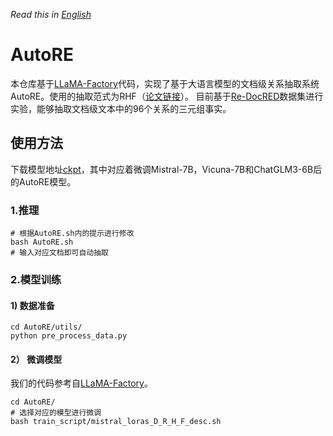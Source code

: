 *Read this in [English](README_EN.md)*
# AutoRE
本仓库基于[LLaMA-Factory](https://github.com/hiyouga/LLaMA-Factory)代码，实现了基于大语言模型的文档级关系抽取系统AutoRE。使用的抽取范式为RHF（[论文链接](https://arxiv.org/submit/5482782/view)）。
目前基于[Re-DocRED](https://github.com/tonytan48/Re-DocRED)数据集进行实验，能够抽取文档级文本中的96个关系的三元组事实。

## 使用方法
下载模型地址[ckpt](https://cloud.tsinghua.edu.cn/d/4d12cf0620164caca82c/)，其中对应着微调Mistral-7B，Vicuna-7B和ChatGLM3-6B后的AutoRE模型。
### 1.推理

```shell
# 根据AutoRE.sh内的提示进行修改
bash AutoRE.sh
# 输入对应文档即可自动抽取
```

### 2.模型训练

#### 1) 数据准备
```shell
cd AutoRE/utils/
python pre_process_data.py
```

#### 2） 微调模型
我们的代码参考自[LLaMA-Factory](https://github.com/hiyouga/LLaMA-Factory)。

```shell
cd AutoRE/
# 选择对应的模型进行微调
bash train_script/mistral_loras_D_R_H_F_desc.sh
```





